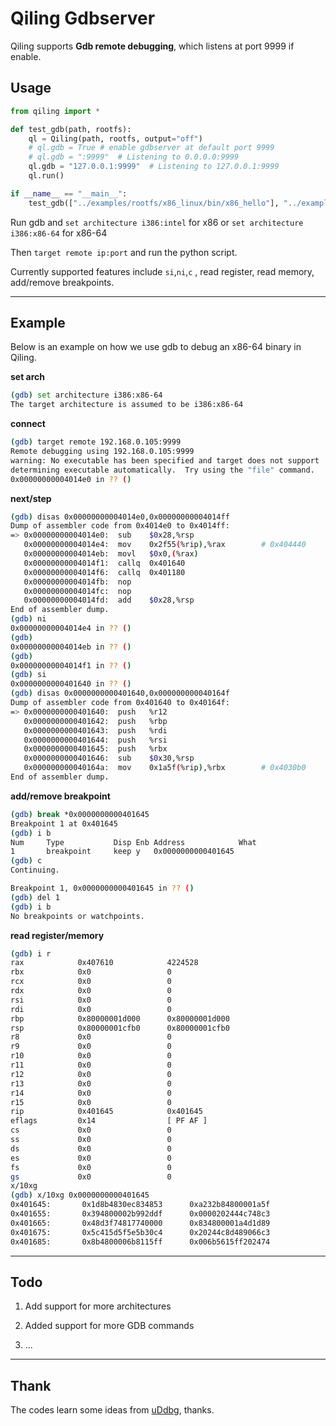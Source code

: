 # Qiling Gdbserver

Qiling supports **Gdb remote debugging**, which listens at port 9999 if enable.

## Usage

```python
from qiling import *

def test_gdb(path, rootfs):
    ql = Qiling(path, rootfs, output="off")
    # ql.gdb = True # enable gdbserver at default port 9999
    # ql.gdb = ":9999"  # Listening to 0.0.0.0:9999
    ql.gdb = "127.0.0.1:9999"  # Listening to 127.0.0.1:9999
    ql.run()  

if __name__ == "__main__":
    test_gdb(["../examples/rootfs/x86_linux/bin/x86_hello"], "../examples/rootfs/x86_linux")
```

Run gdb and `set architecture i386:intel` for x86 or `set architecture i386:x86-64` for x86-64

Then `target remote ip:port` and run the python script.

Currently supported features include `si`,`ni`,`c` , read register, read memory, add/remove breakpoints.

---

## Example

Below is an example on how we use gdb to debug an x86-64 binary in Qiling.

**set arch**
```bash
(gdb) set architecture i386:x86-64
The target architecture is assumed to be i386:x86-64
```

**connect**
```bash
(gdb) target remote 192.168.0.105:9999
Remote debugging using 192.168.0.105:9999
warning: No executable has been specified and target does not support
determining executable automatically.  Try using the "file" command.
0x00000000004014e0 in ?? ()
```
**next/step**

```bash
(gdb) disas 0x00000000004014e0,0x00000000004014ff
Dump of assembler code from 0x4014e0 to 0x4014ff:
=> 0x00000000004014e0:  sub    $0x28,%rsp
   0x00000000004014e4:  mov    0x2f55(%rip),%rax        # 0x404440
   0x00000000004014eb:  movl   $0x0,(%rax)
   0x00000000004014f1:  callq  0x401640
   0x00000000004014f6:  callq  0x401180
   0x00000000004014fb:  nop
   0x00000000004014fc:  nop
   0x00000000004014fd:  add    $0x28,%rsp
End of assembler dump.
(gdb) ni
0x00000000004014e4 in ?? ()
(gdb)
0x00000000004014eb in ?? ()
(gdb)
0x00000000004014f1 in ?? ()
(gdb) si
0x0000000000401640 in ?? ()
(gdb) disas 0x0000000000401640,0x000000000040164f
Dump of assembler code from 0x401640 to 0x40164f:
=> 0x0000000000401640:  push   %r12
   0x0000000000401642:  push   %rbp
   0x0000000000401643:  push   %rdi
   0x0000000000401644:  push   %rsi
   0x0000000000401645:  push   %rbx
   0x0000000000401646:  sub    $0x30,%rsp
   0x000000000040164a:  mov    0x1a5f(%rip),%rbx        # 0x4030b0
End of assembler dump.
```

**add/remove breakpoint**
```bash
(gdb) break *0x0000000000401645
Breakpoint 1 at 0x401645
(gdb) i b
Num     Type           Disp Enb Address            What
1       breakpoint     keep y   0x0000000000401645
(gdb) c
Continuing.

Breakpoint 1, 0x0000000000401645 in ?? ()
(gdb) del 1
(gdb) i b
No breakpoints or watchpoints.
```

**read register/memory**
```bash
(gdb) i r
rax            0x407610            4224528
rbx            0x0                 0
rcx            0x0                 0
rdx            0x0                 0
rsi            0x0                 0
rdi            0x0                 0
rbp            0x80000001d000      0x80000001d000
rsp            0x80000001cfb0      0x80000001cfb0
r8             0x0                 0
r9             0x0                 0
r10            0x0                 0
r11            0x0                 0
r12            0x0                 0
r13            0x0                 0
r14            0x0                 0
r15            0x0                 0
rip            0x401645            0x401645
eflags         0x14                [ PF AF ]
cs             0x0                 0
ss             0x0                 0
ds             0x0                 0
es             0x0                 0
fs             0x0                 0
gs             0x0                 0
x/10xg
(gdb) x/10xg 0x0000000000401645
0x401645:       0x1d8b4830ec834853      0xa232b84800001a5f
0x401655:       0x394800002b992ddf      0x0000202444c748c3
0x401665:       0x48d3f74817740000      0x834800001a4d1d89
0x401675:       0x5c415d5f5e5b30c4      0x20244c8d489066c3
0x401685:       0x8b4800006b8115ff      0x006b5615ff202474
```

---

## Todo

1. Add support for more architectures

2. Added support for more GDB commands

3. ...

---

## Thank

The codes learn some ideas from [uDdbg](https://github.com/iGio90/uDdbg), thanks.



